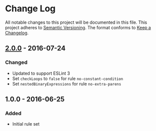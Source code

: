 # Change Log
All notable changes to this project will be documented in this file.
This project adheres to [Semantic Versioning](http://semver.org/).
The format conforms to [Keep a Changelog](http://keepachangelog.com/).

## [2.0.0] - 2016-07-24
### Changed
- Updated to support ESLint 3
- Set `checkLoops` to `false` for rule `no-constant-condition`
- Set `nestedBinaryExpressions` for rule `no-extra-parens`

## 1.0.0 - 2016-06-25
### Added
- Initial rule set

[2.0.0]: https://github.com/MitMaro/eslint-config-mitmaro/compare/v1.0.0...2.0.0
